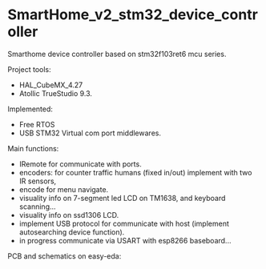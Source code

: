 # SmartHome_v2_stm32_device_controller

Smarthome device controller based on stm32f103ret6 mcu series.

Project tools:
- HAL_CubeMX_4.27
- Atollic TrueStudio 9.3.

Implemented:
- Free RTOS
- USB STM32 Virtual com port 
middlewares.

Main functions:
- IRemote for communicate with ports.
- encoders: for counter traffic humans (fixed in/out) implement with two IR sensors,
- encode for menu navigate.
- visuality info on 7-segment led LCD on TM1638, and keyboard scanning...
- visuality info on ssd1306 LCD.
- implement USB protocol for communicate with host (implement autosearching device function).
- in progress communicate via USART with esp8266 baseboard...

PCB and  schematics on easy-eda:

